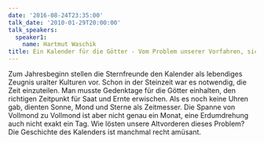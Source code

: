 ```yaml
---
date: '2016-08-24T23:35:00'
talk_date: '2010-01-29T20:00:00'
talk_speakers:
  speaker1:
    name: Hartmut Waschik
title: Ein Kalender für die Götter - Vom Problem unserer Vorfahren, sich die Zeit richtig einzuteilen
---
```

Zum Jahresbeginn stellen die Sternfreunde den Kalender als lebendiges Zeugnis uralter Kulturen vor. Schon in der Steinzeit war es notwendig, die Zeit einzuteilen. Man musste Gedenktage für die Götter einhalten, den richtigen Zeitpunkt für Saat und Ernte erwischen.
Als es noch keine Uhren gab, dienten Sonne, Mond und Sterne als Zeitmesser. Die Spanne von Vollmond zu Vollmond ist aber nicht genau ein Monat, eine Erdumdrehung auch nicht exakt ein Tag. Wie lösten unsere Altvorderen dieses Problem? Die Geschichte des Kalenders ist manchmal recht amüsant.